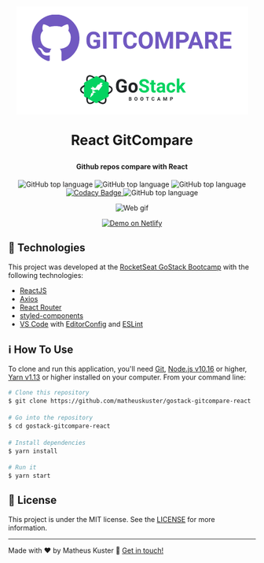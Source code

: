 <h1 align="center">
  <img alt="GitCompare" title="GitCompare" src=".github/GitCompare.png"  />

React GitCompare

</h1>

<h4 align="center">
Github repos compare with React
</h4>

<p align="center">
  <img alt="GitHub top language" src="https://img.shields.io/github/languages/top/matheuskuster/gostack-gitcompare-react.svg">

  <img alt="GitHub top language" src="https://img.shields.io/github/languages/count/matheuskuster/gostack-gitcompare-react.svg">

  <img alt="GitHub top language" src="https://img.shields.io/github/repo-size/matheuskuster/gostack-gitcompare-react.svg">

  <a href="https://api.codacy.com/project/badge/Grade/c5aeea379c5041c1b34e4e0163e84496" target="_blank">
    <img alt="Codacy Badge" src="https://img.shields.io/codacy/grade/c5aeea379c5041c1b34e4e0163e84496">
  </a>

  <img alt="GitHub top language" src="https://img.shields.io/github/last-commit/matheuskuster/gostack-gitcompare-react.svg">
</p>

<p align="center">
  <img alt="Web gif" src="https://media.giphy.com/media/elzf2ZHSr6F3uiFMzM/giphy.gif">

</p>

  <p align="center">
  <a href="https://mk-gitcompare.netlify.com/" target="_blank">
    <img alt="Demo on Netlify" src="https://res.cloudinary.com/lukemorales/image/upload/v1563043495/readme_logos/demo_on_netlify_bbuvjz.png">
  </a>
</p>

## :rocket: Technologies

This project was developed at the [RocketSeat GoStack Bootcamp](https://rocketseat.com.br/bootcamp) with the following technologies:

- [ReactJS](https://reactjs.org/)
- [Axios](https://github.com/axios/axios)
- [React Router](https://www.npmjs.com/package/react-router-dom)
- [styled-components](https://www.styled-components.com/)
- [VS Code](https://code.visualstudio.com/) with [EditorConfig](https://marketplace.visualstudio.com/items?itemName=EditorConfig.EditorConfig) and [ESLint](https://marketplace.visualstudio.com/items?itemName=dbaeumer.vscode-eslint)

## :information_source: How To Use

To clone and run this application, you'll need [Git](https://git-scm.com), [Node.js v10.16](https://nodejs.org/) or higher, [Yarn v1.13](https://yarnpkg.com/) or higher installed on your computer. From your command line:

```bash
# Clone this repository
$ git clone https://github.com/matheuskuster/gostack-gitcompare-react

# Go into the repository
$ cd gostack-gitcompare-react

# Install dependencies
$ yarn install

# Run it
$ yarn start
```

## :memo: License

This project is under the MIT license. See the [LICENSE](https://github.com/matheuskuster/gostack-gitcompare-react/blob/master/LICENSE) for more information.

---

Made with ♥ by Matheus Kuster :wave: [Get in touch!](https://www.linkedin.com/in/matheus-kuster/)
